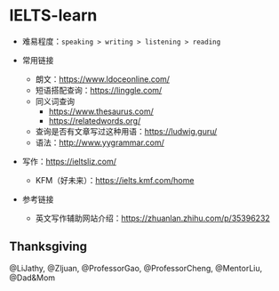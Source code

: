 # IELTS-learn

* 难易程度：`speaking > writing > listening > reading`
* 常用链接
  *  朗文：https://www.ldoceonline.com/
  *  短语搭配查询：https://linggle.com/
  *  同义词查询
     *  https://www.thesaurus.com/
     *  https://relatedwords.org/
  *  查询是否有文章写过这种用语：https://ludwig.guru/
  *  语法：http://www.yygrammar.com/
* 写作：https://ieltsliz.com/
  * KFM（好未来）：https://ielts.kmf.com/home
  
* 参考链接
  * 英文写作辅助网站介绍：https://zhuanlan.zhihu.com/p/35396232



## Thanksgiving

@LiJathy, @Zljuan, @ProfessorGao, @ProfessorCheng, @MentorLiu, @Dad&Mom

